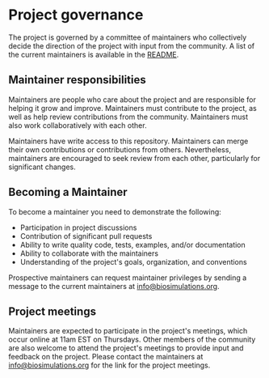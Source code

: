 # Project governance

The project is governed by a committee of maintainers who collectively decide the direction of the project with input from the community. A list of the current maintainers is available in the [README](/README.md).

## Maintainer responsibilities

Maintainers are people who care about the project and are responsible for helping it grow and improve. Maintainers must contribute to the project, as well as help review contributions from the community. Maintainers must also work collaboratively with each other.

Maintainers have write access to this repository. Maintainers can merge their own contributions or contributions from others. Nevertheless, maintainers are encouraged to seek review from each other, particularly for significant changes.

## Becoming a Maintainer

To become a maintainer you need to demonstrate the following:

* Participation in project discussions
* Contribution of significant pull requests
* Ability to write quality code, tests, examples, and/or documentation
* Ability to collaborate with the maintainers
* Understanding of the project's goals, organization, and conventions

Prospective maintainers can request maintainer privileges by sending a message to the current maintainers at [info@biosimulations.org](mailto:info@biosimulations.org).

## Project meetings

Maintainers are expected to participate in the project's meetings, which occur online at 11am EST on Thursdays. Other members of the community are also welcome to attend the project's meetings to provide input and feedback on the project. Please contact the maintainers at [info@biosimulations.org](mailto:info@biosimulations.org) for the link for the project meetings.
